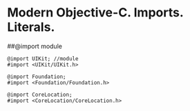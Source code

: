 Modern Objective-C. Imports. Literals.
==

##@import module

```objc
@import UIKit; //module
#import <UIKit/UIKit.h>

@import Foundation;
#import <Foundation/Foundation.h>

@import CoreLocation;
#import <CoreLocation/CoreLocation.h>
```






